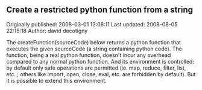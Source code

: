 ## Create a restricted python function from a string 
Originally published: 2008-03-01 13:08:11 
Last updated: 2008-08-05 22:15:18 
Author: david decotigny 
 
The createFunction(sourceCode) below returns a python function that executes the given sourceCode (a string containing python code). The function, being a real python function, doesn't incur any overhead compared to any normal python function. And its environment is controlled: by default only safe operations are permitted (ie. map, reduce, filter, list, etc. ; others like import, open, close, eval, etc. are forbidden by default). But it is possible to extend this environment.